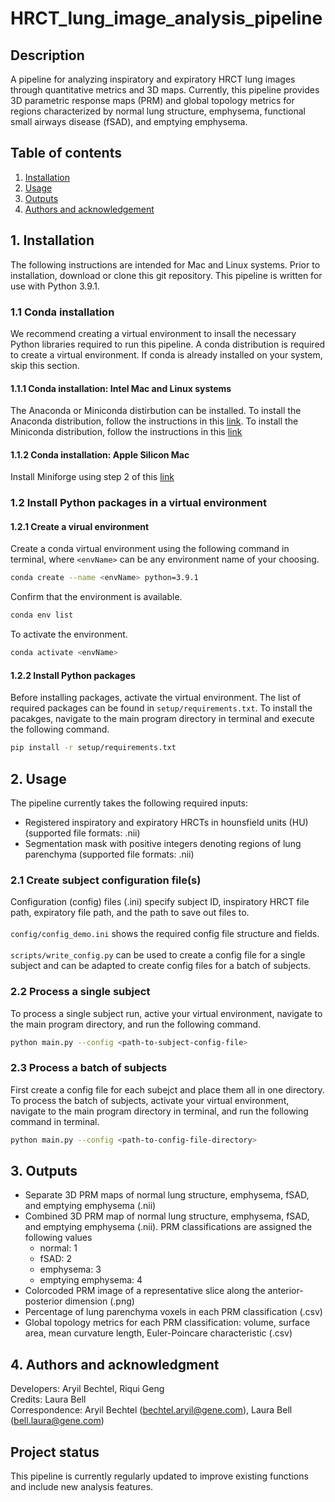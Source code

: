 # HRCT_lung_image_analysis_pipeline

## Description
A pipeline for analyzing inspiratory and expiratory HRCT lung images through quantitative metrics and 3D maps. Currently, this pipeline provides 3D parametric response maps (PRM) and global topology metrics for regions characterized by normal lung structure, emphysema, functional small airways disease (fSAD), and emptying emphysema.

## Table of contents
1. [Installation](#1-installation)
2. [Usage](#2-usage)
3. [Outputs](#3-outputs)
4. [Authors and acknowledgement](#4-authors-and-acknowledgment)

## 1. Installation
The following instructions are intended for Mac and Linux systems. Prior to installation, download or clone this git repository. This pipeline is written for use with Python 3.9.1.

### 1.1 Conda installation
We recommend creating a virtual environment to insall the necessary Python libraries required to run this pipeline. A conda distribution is required to create a virtual environment. If conda is already installed on your system, skip this section.

#### 1.1.1 Conda installation: Intel Mac and Linux systems
The Anaconda or Miniconda distirbution can be installed. To install the Anaconda distribution, follow the instructions in this [link](https://docs.conda.io/projects/continuumio-conda/en/latest/user-guide/install/index.html). To install the Miniconda distribution, follow the instructions in this [link](https://docs.anaconda.com/free/anaconda/install/)

#### 1.1.2 Conda installation: Apple Silicon Mac
Install Miniforge using step 2 of this [link](https://caffeinedev.medium.com/how-to-install-tensorflow-on-m1-mac-8e9b91d93706)

### 1.2 Install Python packages in a virtual environment

#### 1.2.1 Create a virual environment
Create a conda virtual environment using the following command in terminal, where `<envName>` can be any environment name of your choosing.
```bash
conda create --name <envName> python=3.9.1
```
Confirm that the environment is available.
```bash
conda env list
```
To activate the environment.
```bash
conda activate <envName>
```

#### 1.2.2 Install Python packages
Before installing packages, activate the virtual environment. The list of required packages can be found in `setup/requirements.txt`. To install the pacakges, navigate to the main program directory in terminal and execute the following command.
```bash
pip install -r setup/requirements.txt
```

## 2. Usage
The pipeline currently takes the following required inputs:
- Registered inspiratory and expiratory HRCTs in hounsfield units (HU) (supported file formats: .nii)
- Segmentation mask with positive integers denoting regions of lung parenchyma (supported file formats: .nii)

### 2.1 Create subject configuration file(s)
Configuration (config) files (.ini) specify subject ID, inspiratory HRCT file path, expiratory file path, and the path to save out files to. 
<br /> 
<br />`config/config_demo.ini` shows the required config file structure and fields.
 <br />
<br />`scripts/write_config.py` can be used to create a config file for a single subject and can be adapted to create config files for a batch of subjects.

### 2.2 Process a single subject
To process a single subject run, active your virtual environment, navigate to the main program directory, and run the following command.
```bash
python main.py --config <path-to-subject-config-file>
```

### 2.3 Process a batch of subjects
First create a config file for each subejct and place them all in one directory. To process the batch of subjects, activate your virtual environment, navigate to the main program directory in terminal, and run the following command in terminal.
```bash
python main.py --config <path-to-config-file-directory>
```

## 3. Outputs
- Separate 3D PRM maps of normal lung structure, emphysema, fSAD, and emptying emphysema (.nii)
- Combined 3D PRM map of normal lung structure, emphysema, fSAD, and emptying emphysema (.nii). PRM classifications are assigned the following values
    - normal: 1
    - fSAD: 2
    - emphysema: 3
    - emptying emphysema: 4
- Colorcoded PRM image of a representative slice along the anterior-posterior dimension (.png)
- Percentage of lung parenchyma voxels in each PRM classification (.csv)
- Global topology metrics for each PRM classification: volume, surface area, mean curvature length, Euler-Poincare characteristic (.csv)

## 4. Authors and acknowledgment
Developers: Aryil Bechtel, Riqui Geng<br /> 
Credits: Laura Bell<br /> 
Correspondence: Aryil Bechtel (bechtel.aryil@gene.com), Laura Bell (bell.laura@gene.com)

## Project status
This pipeline is currently regularly updated to improve existing functions and include new analysis features.
